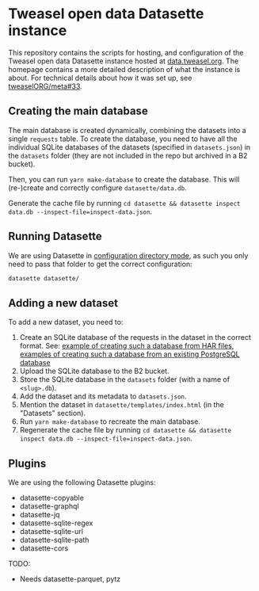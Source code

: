 # Tweasel open data Datasette instance

This repository contains the scripts for hosting, and configuration of the Tweasel open data Datasette instance hosted at [data.tweasel.org](https://data.tweasel.org). The homepage contains a more detailed description of what the instance is about. For technical details about how it was set up, see [tweaselORG/meta#33](https://github.com/tweaselORG/meta/issues/33).

## Creating the main database

The main database is created dynamically, combining the datasets into a single `requests` table. To create the database, you need to have all the individual SQLite databases of the datasets (specified in `datasets.json`) in the `datasets` folder (they are not included in the repo but archived in a B2 bucket).

Then, you can run `yarn make-database` to create the database. This will (re-)create and correctly configure `datasette/data.db`.

Generate the cache file by running `cd datasette && datasette inspect data.db --inspect-file=inspect-data.json`.

## Running Datasette

We are using Datasette in [configuration directory mode](https://docs.datasette.io/en/stable/settings.html#configuration-directory-mode), as such you only need to pass that folder to get the correct configuration:

```sh
datasette datasette/
```

## Adding a new dataset

To add a new dataset, you need to:

1. Create an SQLite database of the requests in the dataset in the correct format. See: [example of creating such a database from HAR files](https://github.com/tweaselORG/experiments/blob/main/monkey-july-2023/export-to-db.ts), [examples of creating such a database from an existing PostgreSQL database](https://github.com/tweaselORG/meta/issues/33)
2. Upload the SQLite database to the B2 bucket.
3. Store the SQLite database in the `datasets` folder (with a name of `<slug>.db`).
4. Add the dataset and its metadata to `datasets.json`.
5. Mention the dataset in `datasette/templates/index.html` (in the "Datasets" section).
6. Run `yarn make-database` to recreate the main database.
7. Regenerate the cache file by running `cd datasette && datasette inspect data.db --inspect-file=inspect-data.json`.

## Plugins

We are using the following Datasette plugins:

* datasette-copyable
* datasette-graphql
* datasette-jq
* datasette-sqlite-regex
* datasette-sqlite-url
* datasette-sqlite-path
* datasette-cors

TODO:

* Needs datasette-parquet, pytz
